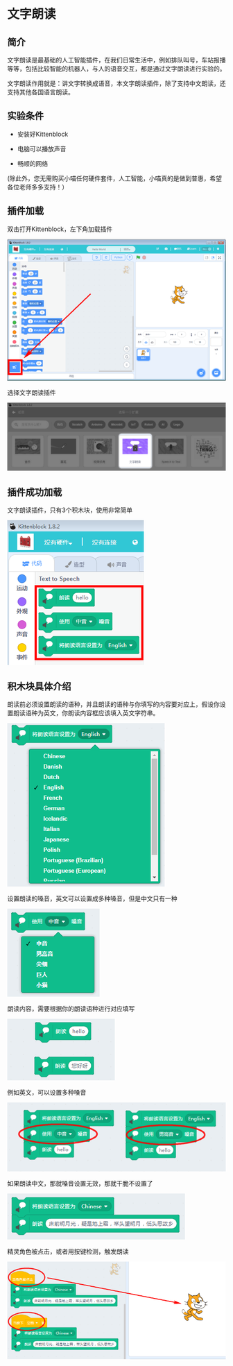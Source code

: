 # 文字朗读

## 简介

文字朗读是最基础的人工智能插件，在我们日常生活中，例如排队叫号，车站报播等等，包括比较智能的机器人，与人的语音交互，都是通过文字朗读进行实验的。

文字朗读作用就是：讲文字转换成语音，本文字朗读插件，除了支持中文朗读，还支持其他各国语言朗读。

## 实验条件

- 安装好Kittenblock

- 电脑可以播放声音

- 畅顺的网络


(除此外，您无需购买小喵任何硬件套件，人工智能，小喵真的是做到普惠，希望各位老师多多支持！）


## 插件加载

双击打开Kittenblock，左下角加载插件

![](./images/c01_01.png)

选择文字朗读插件

![](./images/c01_02.png)

## 插件成功加载

文字朗读插件，只有3个积木块，使用非常简单

![](./images/c01_03.png)

## 积木块具体介绍

朗读前必须设置朗读的语种，并且朗读的语种与你填写的内容要对应上，假设你设置朗读语种为英文，你朗读内容框应该填入英文字符串。

![](./images/c01_04.png)

设置朗读的嗓音，英文可以设置成多种嗓音，但是中文只有一种

![](./images/c01_05.png)

朗读内容，需要根据你的朗读语种进行对应填写

![](./images/c01_06.png)

例如英文，可以设置多种嗓音

![](./images/c01_07.png)

如果朗读中文，那就嗓音设置无效，那就干脆不设置了

![](./images/c01_08.png)

精灵角色被点击，或者用按键检测，触发朗读

![](./images/c01_09.png)

